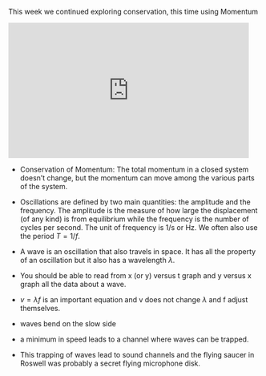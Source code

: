 This week we continued exploring conservation, this time using Momentum
<iframe width="480" height="270" src="https://psu.voicethread.com/app/player/?threadId=9444129" frameborder="0" allowfullscreen></iframe>

* Conservation of Momentum: The total momentum in a closed system doesn’t change, but the momentum can move among the various parts of the system.

* Oscillations are defined by two main quantities: the amplitude and the frequency. The amplitude is the measure of how large the displacement \(of any kind\) is from equilibrium while the frequency is the number of cycles per second. The unit of frequency is 1/s or Hz. We often also use the period $T = 1/f$.
* A wave is an oscillation that also travels in space. It has all the property of an oscillation but it also has a wavelength $\lambda$.
* You should be able to read from x \(or y\) versus t graph and y versus x graph all the data about a wave.
* $v=\lambda f$ is an important equation and v does not change $\lambda$ and f adjust themselves.
* waves bend on the slow side
* a minimum in speed leads to a channel where waves can be trapped.
* This trapping of waves lead to sound channels and the flying saucer in Roswell was probably a secret flying microphone disk.





